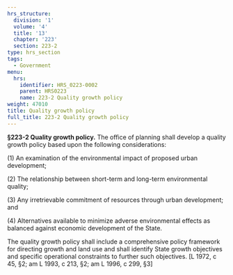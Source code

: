 ```yaml
---
hrs_structure:
  division: '1'
  volume: '4'
  title: '13'
  chapter: '223'
  section: 223-2
type: hrs_section
tags:
  - Government
menu:
  hrs:
    identifier: HRS_0223-0002
    parent: HRS0223
    name: 223-2 Quality growth policy
weight: 47010
title: Quality growth policy
full_title: 223-2 Quality growth policy
---
```

**§223-2 Quality growth policy.** The office of planning shall develop a quality growth policy based upon the following considerations:

(1) An examination of the environmental impact of proposed urban development;

(2) The relationship between short-term and long-term environmental quality;

(3) Any irretrievable commitment of resources through urban development; and

(4) Alternatives available to minimize adverse environmental effects as balanced against economic development of the State.

The quality growth policy shall include a comprehensive policy framework for directing growth and land use and shall identify State growth objectives and specific operational constraints to further such objectives. [L 1972, c 45, §2; am L 1993, c 213, §2; am L 1996, c 299, §3]